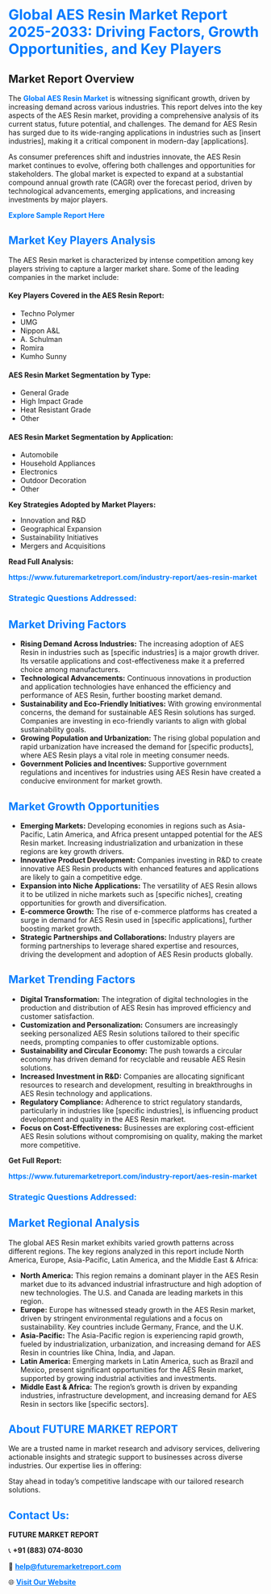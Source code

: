 <h1 style="color: #007BFF;">Global AES Resin Market Report 2025-2033: Driving Factors, Growth Opportunities, and Key Players</h1>

<section id="overview">
<h2>Market Report Overview</h2>
<p>The <a href="https://www.futuremarketreport.com/industry-report/aes-resin-market" style="color: #007BFF; text-decoration: none;"><strong>Global AES Resin Market</strong></a> is witnessing significant growth, driven by increasing demand across various industries. This report delves into the key aspects of the AES Resin market, providing a comprehensive analysis of its current status, future potential, and challenges. The demand for AES Resin has surged due to its wide-ranging applications in industries such as [insert industries], making it a critical component in modern-day [applications].</p>
<p>As consumer preferences shift and industries innovate, the AES Resin market continues to evolve, offering both challenges and opportunities for stakeholders. The global market is expected to expand at a substantial compound annual growth rate (CAGR) over the forecast period, driven by technological advancements, emerging applications, and increasing investments by major players.</p>
</section>

<section id="overview">
<p><a href="https://www.futuremarketreport.com/request-sample/reportId=55187" style="color: #007BFF; text-decoration: none;"><strong>Explore Sample Report Here</strong></a></p>
</section>

<section id="key-players">
<h2 style="color: #007BFF;">Market Key Players Analysis</h2>
<p>The AES Resin market is characterized by intense competition among key players striving to capture a larger market share. Some of the leading companies in the market include:</p>
<h4>Key Players Covered in the AES Resin Report:</h4>
<ul><li>Techno Polymer</li><li>UMG</li><li>Nippon A&amp;L</li><li>A. Schulman</li><li>Romira</li><li>Kumho Sunny</li></ul>
<h4>AES Resin Market Segmentation by Type:</h4>
<ul><li>General Grade</li><li>High Impact Grade</li><li>Heat Resistant Grade</li><li>Other</li></ul>

<h4>AES Resin Market Segmentation by Application:</h4>
<ul><li>Automobile</li><li>Household Appliances</li><li>Electronics</li><li>Outdoor Decoration</li><li>Other</li></ul>
<p><strong>Key Strategies Adopted by Market Players:</strong></p>
<ul>
<li>Innovation and R&D</li>
<li>Geographical Expansion</li>
<li>Sustainability Initiatives</li>
<li>Mergers and Acquisitions</li>
</ul>
</section>

<section>
<p><strong>Read Full Analysis: </strong></p><a href="https://www.futuremarketreport.com/industry-report/aes-resin-market" style="color: #007BFF; text-decoration: none;"><strong>https://www.futuremarketreport.com/industry-report/aes-resin-market</strong></a>
<h3 style="color: #007BFF;">Strategic Questions Addressed:</h3>
</section>

<section id="driving-factors">
<h2 style="color: #007BFF;">Market Driving Factors</h2>
<ul>
<li><strong>Rising Demand Across Industries:</strong> The increasing adoption of AES Resin in industries such as [specific industries] is a major growth driver. Its versatile applications and cost-effectiveness make it a preferred choice among manufacturers.</li>
<li><strong>Technological Advancements:</strong> Continuous innovations in production and application technologies have enhanced the efficiency and performance of AES Resin, further boosting market demand.</li>
<li><strong>Sustainability and Eco-Friendly Initiatives:</strong> With growing environmental concerns, the demand for sustainable AES Resin solutions has surged. Companies are investing in eco-friendly variants to align with global sustainability goals.</li>
<li><strong>Growing Population and Urbanization:</strong> The rising global population and rapid urbanization have increased the demand for [specific products], where AES Resin plays a vital role in meeting consumer needs.</li>
<li><strong>Government Policies and Incentives:</strong> Supportive government regulations and incentives for industries using AES Resin have created a conducive environment for market growth.</li>
</ul>
</section>

<section id="growth-opportunities">
<h2 style="color: #007BFF;">Market Growth Opportunities</h2>
<ul>
<li><strong>Emerging Markets:</strong> Developing economies in regions such as Asia-Pacific, Latin America, and Africa present untapped potential for the AES Resin market. Increasing industrialization and urbanization in these regions are key growth drivers.</li>
<li><strong>Innovative Product Development:</strong> Companies investing in R&D to create innovative AES Resin products with enhanced features and applications are likely to gain a competitive edge.</li>
<li><strong>Expansion into Niche Applications:</strong> The versatility of AES Resin allows it to be utilized in niche markets such as [specific niches], creating opportunities for growth and diversification.</li>
<li><strong>E-commerce Growth:</strong> The rise of e-commerce platforms has created a surge in demand for AES Resin used in [specific applications], further boosting market growth.</li>
<li><strong>Strategic Partnerships and Collaborations:</strong> Industry players are forming partnerships to leverage shared expertise and resources, driving the development and adoption of AES Resin products globally.</li>
</ul>
</section>

<section id="trending-factors">
<h2 style="color: #007BFF;">Market Trending Factors</h2>
<ul>
<li><strong>Digital Transformation:</strong> The integration of digital technologies in the production and distribution of AES Resin has improved efficiency and customer satisfaction.</li>
<li><strong>Customization and Personalization:</strong> Consumers are increasingly seeking personalized AES Resin solutions tailored to their specific needs, prompting companies to offer customizable options.</li>
<li><strong>Sustainability and Circular Economy:</strong> The push towards a circular economy has driven demand for recyclable and reusable AES Resin solutions.</li>
<li><strong>Increased Investment in R&D:</strong> Companies are allocating significant resources to research and development, resulting in breakthroughs in AES Resin technology and applications.</li>
<li><strong>Regulatory Compliance:</strong> Adherence to strict regulatory standards, particularly in industries like [specific industries], is influencing product development and quality in the AES Resin market.</li>
<li><strong>Focus on Cost-Effectiveness:</strong> Businesses are exploring cost-efficient AES Resin solutions without compromising on quality, making the market more competitive.</li>
</ul>
</section>

<section>
<p><strong>Get Full Report: </strong></p><a href="https://www.futuremarketreport.com/industry-report/aes-resin-market" style="color: #007BFF; text-decoration: none;"><strong>https://www.futuremarketreport.com/industry-report/aes-resin-market</strong></a>
<h3 style="color: #007BFF;">Strategic Questions Addressed:</h3>
</section>


<section id="regional-analysis">
<h2 style="color: #007BFF;">Market Regional Analysis</h2>
<p>The global AES Resin market exhibits varied growth patterns across different regions. The key regions analyzed in this report include North America, Europe, Asia-Pacific, Latin America, and the Middle East & Africa:</p>
<ul>
<li><strong>North America:</strong> This region remains a dominant player in the AES Resin market due to its advanced industrial infrastructure and high adoption of new technologies. The U.S. and Canada are leading markets in this region.</li>
<li><strong>Europe:</strong> Europe has witnessed steady growth in the AES Resin market, driven by stringent environmental regulations and a focus on sustainability. Key countries include Germany, France, and the U.K.</li>
<li><strong>Asia-Pacific:</strong> The Asia-Pacific region is experiencing rapid growth, fueled by industrialization, urbanization, and increasing demand for AES Resin in countries like China, India, and Japan.</li>
<li><strong>Latin America:</strong> Emerging markets in Latin America, such as Brazil and Mexico, present significant opportunities for the AES Resin market, supported by growing industrial activities and investments.</li>
<li><strong>Middle East & Africa:</strong> The region’s growth is driven by expanding industries, infrastructure development, and increasing demand for AES Resin in sectors like [specific sectors].</li>
</ul>
</section>

<footer>
<h2 style="color: #007BFF;">About FUTURE MARKET REPORT</h2>
<p>We are a trusted name in market research and advisory services, delivering actionable insights and strategic support to businesses across diverse industries. Our expertise lies in offering:</p>

<p>Stay ahead in today’s competitive landscape with our tailored research solutions.</p>

<h2 style="color: #007BFF;">Contact Us:</h2>
<p><strong>FUTURE MARKET REPORT</strong></p>
<p>📞 <strong>+91 (883) 074-8030</strong></p>
<p>📧 <strong><a href="mailto:help@futuremarketreport.com" style="color: #007BFF;">help@futuremarketreport.com</a></strong></p>
<p>🌐 <strong><a href="https://www.futuremarketreport.com/" style="color: #007BFF;">Visit Our Website</a></strong></p>
</footer>